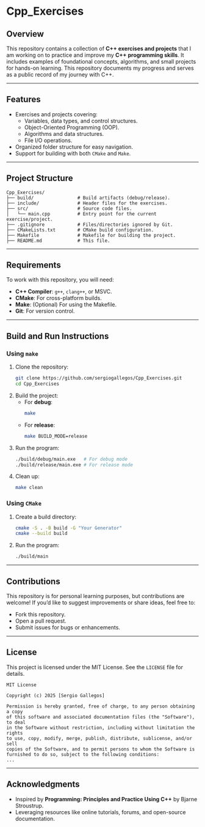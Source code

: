 # Cpp_Exercises

## Overview
This repository contains a collection of **C++ exercises and projects** that I am working on to practice and improve my **C++ programming skills**. It includes examples of foundational concepts, algorithms, and small projects for hands-on learning. This repository documents my progress and serves as a public record of my journey with C++.

---

## Features
- Exercises and projects covering:
  - Variables, data types, and control structures.
  - Object-Oriented Programming (OOP).
  - Algorithms and data structures.
  - File I/O operations.
- Organized folder structure for easy navigation.
- Support for building with both `CMake` and `Make`.

---

## Project Structure
```
Cpp_Exercises/
├── build/                # Build artifacts (debug/release).
├── include/              # Header files for the exercises.
├── src/                  # Source code files.
│   └── main.cpp          # Entry point for the current exercise/project.
├── .gitignore            # Files/directories ignored by Git.
├── CMakeLists.txt        # CMake build configuration.
├── Makefile              # Makefile for building the project.
├── README.md             # This file.
```

---

## Requirements
To work with this repository, you will need:
- **C++ Compiler**: `g++`, `clang++`, or MSVC.
- **CMake**: For cross-platform builds.
- **Make**: (Optional) For using the Makefile.
- **Git**: For version control.

---

## Build and Run Instructions

### Using `make`
1. Clone the repository:
   ```bash
   git clone https://github.com/sergiogallegos/Cpp_Exercises.git
   cd Cpp_Exercises
   ```
2. Build the project:
   - For **debug**:
     ```bash
     make
     ```
   - For **release**:
     ```bash
     make BUILD_MODE=release
     ```
3. Run the program:
   ```bash
   ./build/debug/main.exe   # For debug mode
   ./build/release/main.exe # For release mode
   ```
4. Clean up:
   ```bash
   make clean
   ```

### Using `CMake`
1. Create a build directory:
   ```bash
   cmake -S . -B build -G "Your Generator"
   cmake --build build
   ```
2. Run the program:
   ```bash
   ./build/main
   ```

---

## Contributions
This repository is for personal learning purposes, but contributions are welcome! If you’d like to suggest improvements or share ideas, feel free to:
- Fork this repository.
- Open a pull request.
- Submit issues for bugs or enhancements.

---

## License
This project is licensed under the MIT License. See the `LICENSE` file for details.

```
MIT License

Copyright (c) 2025 [Sergio Gallegos]

Permission is hereby granted, free of charge, to any person obtaining a copy
of this software and associated documentation files (the "Software"), to deal
in the Software without restriction, including without limitation the rights
to use, copy, modify, merge, publish, distribute, sublicense, and/or sell
copies of the Software, and to permit persons to whom the Software is
furnished to do so, subject to the following conditions:
...
```

---

## Acknowledgments
- Inspired by **Programming: Principles and Practice Using C++** by Bjarne Stroustrup.
- Leveraging resources like online tutorials, forums, and open-source documentation.